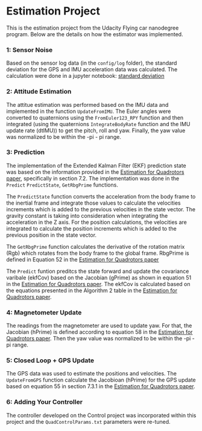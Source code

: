 # Estimation Project #

This is the estimation project from the Udacity Flying car nanodegree program. Below are the details on how the estimator was implemented.

### 1: Sensor Noise ###

Based on the sensor log data (in the `config/log` folder), the standard deviation for the GPS and IMU acceleration data was calculated. The calculation were done in a jupyter notebook: [standard deviation](standard_deviation.ipynb)

### 2: Attitude Estimation ###
The attitue estimation was performed based on the IMU data and implemented in the function `UpdateFromIMU`. The Euler angles were converted to quaternions using the `FromEuler123_RPY` function and then integrated (using the quaternions `IntegrateBodyRate` function and the IMU update rate (dtIMU)) to get the pitch, roll and yaw. Finally, the yaw value was normalized to be within the -pi - pi range.

### 3: Prediction ###
The implementation of the Extended Kalman Filter (EKF) prediction state was based on the information provided in the [Estimation for Quadrotors paper](Estimation_for_Quadrotors.pdf), specifically in section 7.2. The implementation was done in the `Predict` `PredictState`, `GetRbgPrime` functions. 

The `PredictState` function converts the acceleration from the body frame to the inertial frame and integrate those values to calculate the velocities increments which is added to the previous velocities in the state vector. The gravity constant is taking into consideration when integrating the acceleration in the Z axis. For the position calculations, the velocities are integrated to calculate the position increments which is added to the previous position in the state vector.

The `GetRbgPrime` function calculates the derivative of the rotation matrix (Rgb) which rotates from the body frame to the global frame. RbgPrime is defined in Equation 52 in the [Estimation for Quadrotors paper](Estimation_for_Quadrotors.pdf)

The `Predict` funtion preditcs the state forward and update the covariance varibale (ekfCov) based on the Jacobian (gPrime) as shown in equation 51 in the [Estimation for Quadrotors paper](Estimation_for_Quadrotors.pdf). The ekfCov is calculated based on the equations presented in the Algorithm 2 table in the [Estimation for Quadrotors paper](Estimation_for_Quadrotors.pdf).

### 4: Magnetometer Update ###
The readings from the magnetometer are used to update yaw. For that, the Jacobian (hPrime) is defined according to equation 58 in the [Estimation for Quadrotors paper](Estimation_for_Quadrotors.pdf). Then the yaw value was normalized to be within the -pi - pi range.

### 5: Closed Loop + GPS Update ###
The GPS data was used to estimate the positions and velocities. The `UpdateFromGPS` function calculate the Jacobioan (hPrime) for the GPS update based on equation 55 in section 7.3.1 in the [Estimation for Quadrotors paper](Estimation_for_Quadrotors.pdf).

### 6: Adding Your Controller ###
The controller developed on the Control project was incorporated within this project and the `QuadControlParams.txt` parameters were re-tuned.
